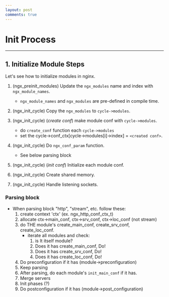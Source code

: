 ```yaml
---
layout: post
comments: true
---
```


# Init Process

---

## 1. Initialize Module Steps

Let's see how to initialize modules in nginx.

1. (ngx_preinit_modules) Update the `ngx_modules` name and index with `ngx_module_names`.
	- `ngx_module_names` and `ngx_modules` are pre-defined in compile time.

2. (ngx_init_cycle) Copy the `ngx_modules` to `cycle->modules`.

3. (ngx_init_cycle) (*create conf*) make module conf with `cycle->modules`.
    - do `create_conf` function each `cycle->modules`
	- set the cycle->conf_ctx[cycle->modules[i]->index] = `<created conf>`.

4. (ngx_init_cycle) Do `ngx_conf_param` function.
	- See below parsing block

5. (ngx_init_cycle) (*init conf*) Initialize each module conf.

6. (ngx_init_cycle) Create shared memory.

7. (ngx_init_cycle) Handle listening sockets.


### Parsing block

- When parsing block "http", "stream", etc. follow these:
	1. create context 'ctx' (ex. ngx_http_conf_ctx_t)
	2. allocate ctx->main_conf, ctx->srv_conf, ctx->loc_conf (not stream)
	3. do THE module's create_main_conf, create_srv_conf, create_loc_conf.
		- iterate all modules and check:
			1. is It itself module?
			2. Does it has create_main_conf, Do!
			3. Does it has create_srv_conf, Do!
			4. Does it has create_loc_conf, Do!
	4. Do preconfiguration if it has (module->preconfiguration)
	5. Keep parsing
	6. After parsing, do each module's `init_main_conf` if it has.
	7. Merge servers
	8. Init phases (?)
	9. Do postconfiguration if it has (module->post_configuration)
